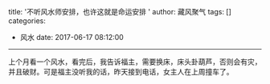 title: '不听风水师安排，也许这就是命运安排 '
author: 藏风聚气
tags: []
categories:
  - 风水
date: 2017-06-17 08:12:00
---
上个月看一个风水，看完后，我告诉福主，需要换床，床头卦葫芦，否则会有灾，并且破财。可是福主没听我的话，昨天接到电话，女主人在上周撞车了。